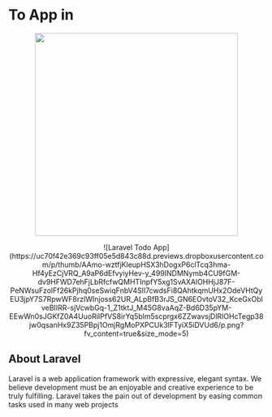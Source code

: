 # To App in 
<p align="center"><img src="https://res.cloudinary.com/dtfbvvkyp/image/upload/v1566331377/laravel-logolockup-cmyk-red.svg" width="400"></p>

<p align="center">
 ![Laravel Todo App](https://uc70f42e369c93ff05e5d843c88d.previews.dropboxusercontent.com/p/thumb/AAmo-wztfjKleupHSX3hDogxP6clTcq3hma-Hf4yEzCjVRQ_A9aP6dEfvyiyHev-y_499INDMNymb4CU9fGM-dv9HFWD7ehFjLbRfcfwQMHTInpfY5xg1SvAXAlOHHjJ87F-PeNWsuFzolFf26kPjhq0seSwiqFnbV4SlI7cwdsFi8QAhtkqmUHx2OdeVHtQyEU3jpY7S7RpwWF8rzIWInjoss62UR_ALpBfB3rJS_GN6EOvtoV32_KceGxOblveBIIRR-sjVcwbGq-1_Z1tktJ_M45G8vaAqZ-Bd6D35pYM-EEwWn0sJGKfZ0A4UuoRiIPfVS8irYq5blm5scprgx6ZZwavsjDlRIOHcTegp38jw0qsanHx9Z35PBpj1OmjRgMoPXPCUk3lFTyiX5iDVUd6/p.png?fv_content=true&size_mode=5)
</p>

## About Laravel

Laravel is a web application framework with expressive, elegant syntax. We believe development must be an enjoyable and creative experience to be truly fulfilling. Laravel takes the pain out of development by easing common tasks used in many web projects
